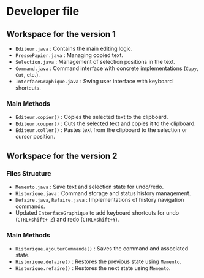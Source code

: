 # Developer file   

## Workspace for the version 1   
- `Editeur.java` : Contains the main editing logic.
- `PressePapier.java` : Managing copied text.
- `Selection.java` : Management of selection positions in the text.
- `Command.java` : Command interface with concrete implementations (`Copy`, `Cut`, etc.).
- `InterfaceGraphique.java` : Swing user interface with keyboard shortcuts.


### Main Methods   
- `Editeur.copier()` : Copies the selected text to the clipboard.
- `Editeur.couper()` : Cuts the selected text and copies it to the clipboard.
- `Editeur.coller()` : Pastes text from the clipboard to the selection or cursor position.


## Workspace for the version 2    


### Files Structure   
- `Memento.java` : Save text and selection state for undo/redo.
- `Historique.java` : Command storage and status history management.
- `Defaire.java`, `Refaire.java` : Implementations of history navigation commands.
-  Updated `InterfaceGraphique` to add keyboard shortcuts for undo (`CTRL+shift+ Z`) and redo (`CTRL+shift+Y`).


  ### Main Methods   
  - `Historique.ajouterCommande()` : Saves the command and associated state.
  - `Historique.defaire()` : Restores the previous state using `Memento`.
  - `Historique.refaire()` : Restores the next state using `Memento`.
